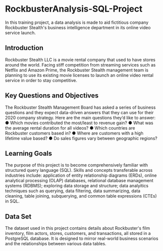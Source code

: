 # RockbusterAnalysis-SQL-Project

In this training project, a data analysis is made to aid fictitious company Rockbuster Stealth's business intelligence department in its online video service launch.

## Introduction
Rockbuster Stealth LLC is a movie rental company that used to have stores around the world. Facing stiff competition from streaming services such as Netflix and Amazon Prime, the Rockbuster Stealth management team is planning to use its existing movie licenses to launch an online video rental service in order to stay competitive.

## Key Questions and Objectives
The Rockbuster Stealth Management Board has asked a series of business questions and they expect data-driven answers that they can use for their 2020 company strategy. Here are the main questions they’d like to answer:
● Which movies contributed the most/least to revenue gain?
● What was the average rental duration for all videos?
● Which countries are Rockbuster customers based in?
● Where are customers with a high lifetime value based?
● Do sales figures vary between geographic regions?

## Learning Goals
The purpose of this project is to become comprehensively familiar with structured query language (SQL). Skills and concepts transferable across industries include: application of entity relationship diagrams (ERDs), online analytical processing (OLAP) databases, relational database management systems (RDBMS); exploring data storage and structure; data analyitics techniques such as querying, data filtering, data summarizing, data cleaning, table joining, subquerying, and common table expressions (CTEs) in SQL. 

## Data Set
The dataset used in this project contains details about Rockbuster's film inventory, film actors, stores, customers, and transactions, all stored in a PostgreSQL database. It is designed to mirror real-world business scenarios and the relationships between various data tables.


